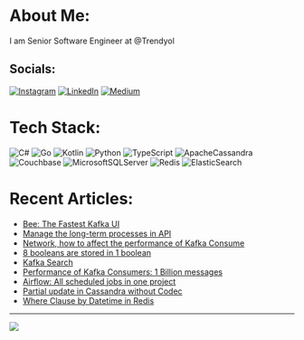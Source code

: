# About Me:
I am Senior Software Engineer at @Trendyol


## Socials:
[![Instagram](https://img.shields.io/badge/Instagram-%23E4405F.svg?logo=Instagram&logoColor=white)](https://instagram.com/ftatlisu) [![LinkedIn](https://img.shields.io/badge/LinkedIn-%230077B5.svg?logo=linkedin&logoColor=white)](https://linkedin.com/in/ferditatlisu) [![Medium](https://img.shields.io/badge/Medium-12100E?logo=medium&logoColor=white)](https://medium.com/@ferditatlisu) 

# Tech Stack:
![C#](https://img.shields.io/badge/c%23-%23239120.svg?style=for-the-badge&logo=c-sharp&logoColor=white) ![Go](https://img.shields.io/badge/go-%2300ADD8.svg?style=for-the-badge&logo=go&logoColor=white) ![Kotlin](https://img.shields.io/badge/kotlin-%230095D5.svg?style=for-the-badge&logo=kotlin&logoColor=white) ![Python](https://img.shields.io/badge/python-3670A0?style=for-the-badge&logo=python&logoColor=ffdd54) ![TypeScript](https://img.shields.io/badge/typescript-%23007ACC.svg?style=for-the-badge&logo=typescript&logoColor=white) ![ApacheCassandra](https://img.shields.io/badge/cassandra-%231287B1.svg?style=for-the-badge&logo=apache-cassandra&logoColor=white) ![Couchbase](https://img.shields.io/badge/Couchbase-EA2328?style=for-the-badge&logo=couchbase&logoColor=white) ![MicrosoftSQLServer](https://img.shields.io/badge/Microsoft%20SQL%20Sever-CC2927?style=for-the-badge&logo=microsoft%20sql%20server&logoColor=white) ![Redis](https://img.shields.io/badge/redis-%23DD0031.svg?style=for-the-badge&logo=redis&logoColor=white) ![ElasticSearch](https://img.shields.io/badge/-ElasticSearch-005571?style=for-the-badge&logo=elasticsearch)

# Recent Articles:
 - [Bee: The Fastest Kafka UI](https://medium.com/@ferditatlisu/bee-the-fastest-kafka-ui-bf08b6b225b7)
 - [Manage the long-term processes in API](https://medium.com/@ferditatlisu/manage-the-long-term-processes-in-api-6f2a6db8ec7)
 - [Network, how to affect the performance of Kafka Consume](https://medium.com/trendyol-tech/network-how-to-affect-the-performance-of-kafka-consume-b40456a551ca)
 - [8 booleans are stored in 1 boolean](https://medium.com/trendyol-tech/8-booleans-are-stored-in-1-boolean-ec10b847f97e)
 - [Kafka Search](https://medium.com/trendyol-tech/kafka-search-a949d6e4e8c9)
 - [Performance of Kafka Consumers: 1 Billion messages](https://medium.com/trendyol-tech/performance-of-kafka-consumers-1-billion-messages-51b3bacef583)
 - [Airflow: All scheduled jobs in one project](https://medium.com/@ferditatlisu/airflow-all-scheduled-jobs-in-one-project-ec72bb3371eb)
 - [Partial update in Cassandra without Codec](https://medium.com/trendyol-tech/partial-update-in-cassandra-without-codec-6d2ce55e9558)
 - [Where Clause by Datetime in Redis](https://medium.com/@ferditatlisu/where-clause-by-datetime-in-redis-abbd9d90c397)


---
[![](https://visitcount.itsvg.in/api?id=ferditatlisu&icon=0&color=0)](https://visitcount.itsvg.in)
